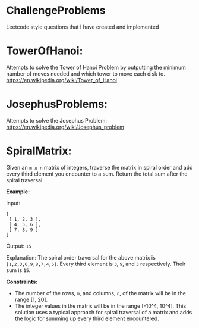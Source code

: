 # ChallengeProblems
Leetcode style questions that I have created and implemented

# TowerOfHanoi: 
Attempts to solve the Tower of Hanoi Problem by outputting the minimum number of moves needed and which tower to move each disk to. 
https://en.wikipedia.org/wiki/Tower_of_Hanoi 

# JosephusProblems: 
Attempts to solve the Josephus Problem: 
https://en.wikipedia.org/wiki/Josephus_problem

# SpiralMatrix: 
Given an `m x n` matrix of integers, traverse the matrix in spiral order and add every third element you encounter to a sum. Return the total sum after the spiral traversal.

**Example:**

Input: 
```
[
 [ 1, 2, 3 ],
 [ 4, 5, 6 ],
 [ 7, 8, 9 ]
]
```
Output:
`15`

Explanation: 
The spiral order traversal for the above matrix is `[1,2,3,6,9,8,7,4,5]`. Every third element is `3`, `9`, and `3` respectively. Their sum is `15`.

**Constraints:**

- The number of the rows, `m`, and columns, `n`, of the matrix will be in the range [1, 20].
- The integer values in the matrix will be in the range [-10^4, 10^4].
This solution uses a typical approach for spiral traversal of a matrix and adds the logic for summing up every third element encountered.

